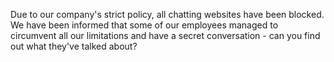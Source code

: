 Due to our company's strict policy, all chatting websites have been blocked. We have been informed that some of our employees managed to circumvent all our limitations and have a secret conversation - can you find out what they've talked about?
